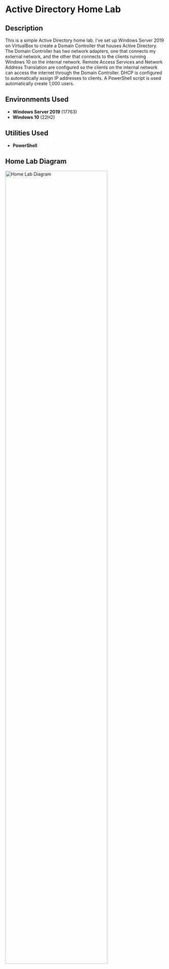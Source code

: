 # Active Directory Home Lab

<h2>Description</h2>

This is a simple Active Directory home lab. I've set up Windows Server 2019 on VirtualBox to create a Domain Controller that houses Active Directory. The Domain Controller has two network adapters, one that connects my external network, and the other that connects to the clients running Windows 10 on the internal network. Remote Access Services and Network Address Translation are configured so the clients on the internal network can access the internet through the Domain Controller. DHCP is configured to automatically assign IP addresses to clients. A PowerShell script is used automatically create 1,000 users.

<h2>Environments Used </h2>

- <b>Windows Server 2019</b> (17763)
- <b>Windows 10</b> (22H2)

<h2>Utilities Used</h2>

- <b>PowerShell</b>

<h2>Home Lab Diagram</h2> 
<img src="https://i.imgur.com/dpFmLFm.png" height="80%" width="80%" alt="Home Lab Diagram"/>
<br/>
